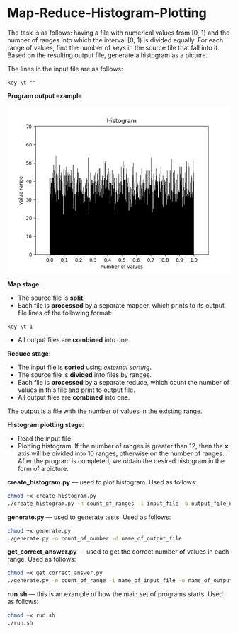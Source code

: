 # Map-Reduce-Histogram-Plotting

The task is as follows: having a file with numerical values from [0, 1) and the number of ranges into which the interval [0, 1) is divided equally. For each range of values, find the number of keys in the source file that fall into it. Based on the resulting output file, generate a histogram as a picture.

The lines in the input file are as follows:
```
key \t ""
```
**Program output example**

![alt text](data/another_example.png)

**Map stage**:
* The source file is **split**.
* Each file is **processed** by a separate mapper, which prints to its output file lines of the following format:
```
key \t 1
````
* All output files are **combined** into one.

**Reduce stage**:
* The input file is **sorted** using *external sorting*.
* The source file is **divided** into files by ranges.
* Each file is **processed** by a separate reduce, which count the number of values in this file and print to output file.
* All output files are **combined** into one.

The output is a file with the number of values in the existing range.

**Histogram plotting stage**:
* Read the input file.
* Plotting histogram.
If the number of ranges is greater than 12, then the **x** axis will be divided into 10 ranges, otherwise on the number of ranges.
After the program is completed, we obtain the desired histogram in the form of a picture.

**create_histogram.py** — used to plot histogram. Used as follows:

```bash
chmod +x create_histogram.py
./create_histogram.py -n count_of_ranges -i input_file -o output_file_name
```

**generate.py** — used to generate tests. Used as follows:

```bash
chmod +x generate.py
./generate.py -n count_of_number -d name_of_output_file
```
**get_correct_answer.py** — used to get the correct number of values in each range. Used as follows:

```bash
chmod +x get_correct_answer.py
./generate.py -n count_of_range -i name_of_input_file -o name_of_output_file
```
**run.sh** — this is an example of how the main set of programs starts. Used as follows:

```bash
chmod +x run.sh
./run.sh
```
